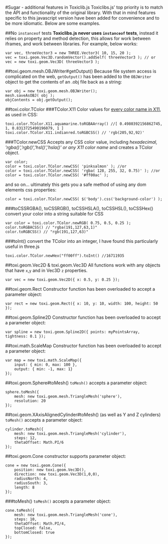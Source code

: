#Sugar - additional features in Toxiclib.js
Toxiclibs.js' top priority is to match the API and functionality of the original library. With that in mind features specific to this javascript version have been added for convenience and to be more idiomatic. Below are some examples.

##No `instanceof` tests
**Toxiclibs.js never uses `instanceof` tests**, instead it relies on property and method detection, this allows for work between iframes, and work between libraries. For example, below works:

	var vec, threeVector3 = new THREE.Vector3( 10, 15, 20 );
	vec = toxi.geom.Vec3D.randomVector().addSelf( threeVector3 ); // or
	vec = new toxi.geom.Vec3D( threeVector3 );

##toxi.geom.mesh.OBJWriter#getOutput()
Because file system access is complicated on the web, `getOutput()` has been added to the `OBJWriter` object to get the contents of an .obj file back as a string:

	var obj = new toxi.geom.mesh.OBJWriter();
	mesh.saveAsOBJ( obj );
	objContents = obj.getOutput();

##toxi.color.TColor
###TColor.X11
Color values for [every color name in X11](http://en.wikipedia.org/wiki/Web_colors), as used in CSS:
	
	toxi.color.TColor.X11.aquamarine.toRGBAArray() //[ 0.4980392156862745, 1, 0.8313725490196079, 1 ]
	toxi.color.TColor.X11.indianred.toRGBCSS() // 'rgb(205,92,92)'
###TColor.newCSS
Accepts any CSS color value, including _hexadecimal, 'rgba()','rgb()','hsl()','hsla()' or any X11 color name_ and creates a TColor object.
	
	var color;
	color = toxi.color.TColor.newCSS( 'pinksalmon' ); //or
	color = toxi.color.TColor.newCSS( 'rgba( 128, 255, 32, 0.75)' ); //or
	color = toxi.color.TColor.newCSS( '#ff00ac' );
and so on… ultimately this gets you a safe method of using any dom elements css properties:

	color = toxi.color.TColor.newCSS( $('body').css('background-color') );

###toCSSRGBA(), toCSSRGB(), toCSSHSLA(), toCSSHSL(), toCSSHex()
convert your color into a string suitable for CSS
		
	var color = toxi.color.TColor.newRGB( 0.75, 0.5, 0.25 );
	color.toRGBACSS() // "rgba(191,127,63,1)"
	color.toRGBCSS() // "rgb(191,127,63)"

###toInt()
convert the TColor into an integer, I have found this particularly useful in three.js
	
	toxi.color.TColor.newHex("ff00ff").toInt() //16711935


##toxi.geom.Vec2D & toxi.geom.Vec3D
All functions work with any objects that have `x`,`y` and in Vec3D `z` properties.

	var vec = new toxi.geom.Vec2D({ x: 0.5, y: 0.25 });

##toxi.geom.Rect
Constructor function has been overloaded to accept a parameter object:

	var rect = new toxi.geom.Rect({ x: 10, y: 10, width: 100, height: 50 });

##toxi.geom.Spline2D
Constructor function has been overloaded to accept a parameter object:

	var spline = new toxi.geom.Spline2D({ points: myPointsArray, tightness: 0.1 });

##toxi.math.ScaleMap
Constructor function has been overloaded to accept a parameter object:

	var map = new toxi.math.ScaleMap({
		input: { min: 0, max: 100 },
		output: { min: -1, max: 1}
	});

##toxi.geom.Sphere#toMesh()
`toMesh()` accepts a parameter object:

	sphere.toMesh({
		mesh: new toxi.geom.mesh.TriangleMesh('sphere'),
		resolution: 20
	});

##toxi.geom.XAxisAlignedCylinder#toMesh() (as well as Y and Z cylinders)
`toMesh()` accepts a parameter object:

	cylinder.toMesh({
		mesh: new toxi.geom.mesh.TriangleMesh('cylinder'),
		steps: 12,
		thetaOffset: Math.PI/6
	});

##toxi.geom.Cone
constructor supports parameter object:

	cone = new toxi.geom.Cone({
		position: new toxi.geom.Vec3D(),
		direction: new toxi.geom.Vec3D(1,0,0),
		radiusNorth: 4,
		radiusSouth: 3,
		length: 8
	});

###toMesh()
`toMesh()` accepts a parameter object:

	cone.toMesh({
		mesh: new toxi.geom.mesh.TriangleMesh('cone'),
		steps: 10,
		thetaOffset: Math.PI/4,
		topClosed: false,
		bottomClosed: true
	});

